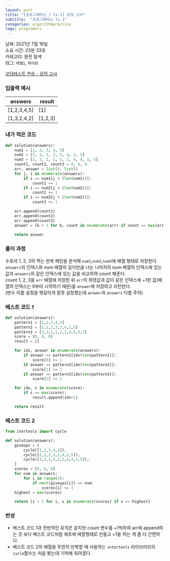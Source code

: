 ```yaml
---
layout: post
title: "[프로그래머스 / lv.1] 모의 고사"
subtitle:  "프로그래머스 lv.1"
categories: algorithmpractice
tags: programers
---
```


날짜: 2021년 7월 19일  
소요 시간: 23분 33초   
카테고리: 완전 탐색  
태그: `레벨1`, `파이썬`  


[코딩테스트 연습 - 모의 고사](https://programmers.co.kr/learn/courses/30/lessons/42840)

### 입출력 예시  
  
|answers|result|
|---|---|
|[1,2,3,4,5]|[1]|
|[1,3,2,4,2]|[1,2,3]|  
  
### 내가 적은 코드
  
```python
def solution(answers):
    num1 = [1, 2, 3, 4, 5]
    num2 = [2, 1, 2, 3, 2, 4, 2, 5]
    num3 = [3, 3, 1, 1, 2, 2, 4, 4, 5, 5]
    count1, count2, count3 = 0, 0, 0
    arr, answer = list(), list()
    for j, i in enumerate(answers):
        if i == num1[j % (len(num1))]:
            count1 += 1
        if i == num2[j % (len(num2))]:
            count2 += 1
        if i == num3[j % (len(num3))]:
            count3 += 1

    arr.append(count1)
    arr.append(count2)
    arr.append(count3)
    answer = [k + 1 for k, count in enumerate(arr) if count == max(arr)]
    
    return answer
```
  
### 풀이 과정  
  
수포자 1, 2, 3의 찍는 반복 패턴을 분석해 `num1`,`num2`,`num3`에 배열 형태로 저장한다.  
`answers`의 인덱스와 num 배열의 길이만큼 나눈 나머지의 num 배열의 인덱스에 있는 값과 `answers`의 같은 인덱스에 있는 값을 비교하여 count 해준다.  
count 1, 2, 3을 `arr` 배열에 저장한 뒤 `arr`의 최댓값과 값이 같은 인덱스에 +1한 값(배열의 인덱스는 0부터 시작하기 때문)을 `answer`에 저장하고 리턴한다.  
(변수 이름 설정을 헷갈리게 잘못 설정했는데 `answer`과 `answers` 다름 주의)  
  
### 베스트 코드 1
  
```python
def solution(answers):
    pattern1 = [1,2,3,4,5]
    pattern2 = [2,1,2,3,2,4,2,5]
    pattern3 = [3,3,1,1,2,2,4,4,5,5]
    score = [0, 0, 0]
    result = []

    for idx, answer in enumerate(answers):
        if answer == pattern1[idx%len(pattern1)]:
            score[0] += 1
        if answer == pattern2[idx%len(pattern2)]:
            score[1] += 1
        if answer == pattern3[idx%len(pattern3)]:
            score[2] += 1

    for idx, s in enumerate(score):
        if s == max(score):
            result.append(idx+1)

    return result
```
  
### 베스트 코드 2
  
```python
from itertools import cycle

def solution(answers):
    giveups = [
        cycle([1,2,3,4,5]),
        cycle([2,1,2,3,2,4,2,5]),
        cycle([3,3,1,1,2,2,4,4,5,5]),
    ]
    scores = [0, 0, 0]
    for num in answers:
        for i in range(3):
            if next(giveups[i]) == num:
                scores[i] += 1
    highest = max(scores)

    return [i + 1 for i, v in enumerate(scores) if v == highest]
```
  
  
### 반성
- 베스트 코드 1과 전반적인 로직은 같지만 count 변수를 +1씩하여 arr에 append하는 것 보다 베스트 코드처럼 애초에 배열형태로 만들고 +1을 하는 게 좀 더 간편하다.  
- 베스트 코드 2의 배열을 무한히 반복할 때 사용하는 `intertools` 라이브러리의 `cycle`함수는 처음 봤는데 기억해 둬야겠다.
  
